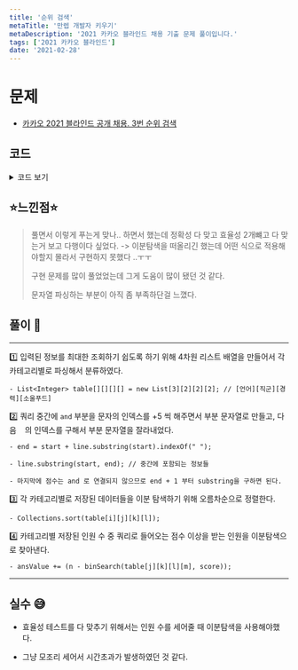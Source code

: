 ```yaml
---
title: '순위 검색'
metaTitle: '만렙 개발자 키우기'
metaDescription: '2021 카카오 블라인드 채용 기출 문제 풀이입니다.'
tags: ['2021 카카오 블라인드']
date: '2021-02-28'
---
```


# 문제
- [카카오 2021 블라인드 공개 채용. 3번 순위 검색](https://programmers.co.kr/learn/courses/30/lessons/72412)

## 코드

<details><summary> 코드 보기 </summary>

``` java
import java.util.*;

class Solution {
    static List<Integer> table[][][][] = new List[3][2][2][2];
    public int[] solution(String[] info, String[] query) {
        int[] answer = {};
        List<Integer> ans = new ArrayList<>();
        String infos[][] = new String[info.length][5];
        String queries[][] = new String[query.length][5];

        for (int i = 0; i < 3; i++)
            for (int j = 0; j < 2; j++)
                for (int k = 0; k < 2; k++)
                    for (int l = 0; l < 2; l++)
                        table[i][j][k][l] = new ArrayList<>();

        /* parsing */
        for (int i = 0; i < query.length; i++) {
            String line = query[i];
            int start = 0;
            int end = line.indexOf(" ");
            for (int j = 0; j < 4; j++) {
                end = start + line.substring(start).indexOf(" ");
                queries[i][j] = line.substring(start, end);
                start = end + 5;
            }
            queries[i][4] = line.substring(end + 1);
        }
        for (int i = 0; i < info.length; i++) {
            infos[i] = info[i].split(" ");

            int lang = 0, job = 0, career = 0, food = 0;
            if(infos[i][0].equals("java")) lang = 1;
            else if(infos[i][0].equals("python")) lang = 2;
            if(infos[i][1].equals("backend")) job = 1;
            if(infos[i][2].equals("senior")) career = 1;
            if(infos[i][3].equals("chicken")) food = 1;

            table[lang][job][career][food].add(Integer.parseInt(infos[i][4]));
        }

        /* sort for binary search */
        for (int i = 0; i < 3; i++)
            for (int j = 0; j < 2; j++)
                for (int k = 0; k < 2; k++)
                    for (int l = 0; l < 2; l++)
                        Collections.sort(table[i][j][k][l]);

        /* query */
        for (int i = 0; i < queries.length; i++) {
            int ls = 0, le = 0, js = 0, je = 0, cs = 0, ce = 0, fs = 0, fe = 0, score = 0;

            if(queries[i][0].equals("java")) ls = le = 1;
            else if(queries[i][0].equals("python")) ls = le = 2;
            else if(queries[i][0].equals("-")) {ls = 0; le = 2;}

            if(queries[i][1].equals("backend")) js = je = 1;
            else if(queries[i][1].equals("-")) { js = 0; je = 1; }

            if(queries[i][2].equals("senior")) cs = ce = 1;
            else if(queries[i][2].equals("-")) { cs = 0; ce = 1;}

            if(queries[i][3].equals("chicken")) fs = fe = 1;
            else if(queries[i][3].equals("-")) { fs = 0; fe = 1; }

            score = Integer.parseInt(queries[i][4]);

            int ansValue = 0;
            for (int j = ls; j <= le; j++) {
                for (int k = js; k <= je; k++) {
                    for (int l = cs; l <= ce; l++) {
                        for (int m = fs; m <= fe; m++) {
                            int n = table[j][k][l][m].size();
                            if(n == 0) continue;
                            int result = binSearch(table[j][k][l][m], score);
                            if(result == -1) continue;
                            ansValue += n - result;
                        }
                    }
                }
            }
            ans.add(ansValue);
        }

        answer = new int[ans.size()];
        for (int i = 0; i < ans.size(); i++)
            answer[i] = ans.get(i);
        return answer;
    }

    private static int binSearch(List<Integer> here, int score) {
        int left = 0, right = here.size() - 1;
        if(here.get(right) < score) return -1;
        while(left <= right){
            int mid = (left + right)/2;
            if(here.get(mid) < score) left = mid + 1;
            else right = mid - 1;
        }
        return left;
    }
}
```

</details>

## ⭐️느낀점⭐️
> 풀면서 이렇게 푸는게 맞나.. 하면서 했는데 정확성 다 맞고 효율성 2개뺴고 다 맞는거 보고 다행이다 싶었다. -> 이분탐색을 떠올리긴 했는데 어떤 식으로 적용해야할지 몰라서 구현하지 못했다 ..ㅜㅜ
>
> 구현 문제를 많이 풀었었는데 그게 도움이 많이 됐던 것 같다.
>
> 문자열 파싱하는 부분이 아직 좀 부족하단걸 느꼈다.

## 풀이 📣
<hr/>

1️⃣ 입력된 정보를 최대한 조회하기 쉽도록 하기 위해 4차원 리스트 배열을 만들어서 각 카테고리별로 파싱해서 분류하였다.

    - List<Integer> table[][][][] = new List[3][2][2][2]; // [언어][직군][경력][소울푸드]


2️⃣ 쿼리 중간에 ` and ` 부분을 문자의 인덱스를 +5 씩 해주면서 부분 문자열로 만들고, 다음 ` ` 의 인덱스를 구해서 부분 문자열을 잘라내었다.

    - end = start + line.substring(start).indexOf(" ");

    - line.substring(start, end); // 중간에 포함되는 정보들

    - 마지막에 점수는 and 로 연결되지 않으므로 end + 1 부터 substring을 구하면 된다.


3️⃣ 각 카테고리별로 저장된 데이터들을 이분 탐색하기 위해 오름차순으로 정렬한다.

    - Collections.sort(table[i][j][k][l]);


4️⃣ 카테고리별 저장된 인원 수 중 쿼리로 들어오는 점수 이상을 받는 인원을 이분탐색으로 찾아낸다.

    - ansValue += (n - binSearch(table[j][k][l][m], score));

<hr/>

## 실수 😅
- 효율성 테스트를 다 맞추기 위해서는 인원 수를 세어줄 때 이분탐색을 사용해야했다.

- 그냥 모조리 세어서 시간초과가 발생하였던 것 같다.
